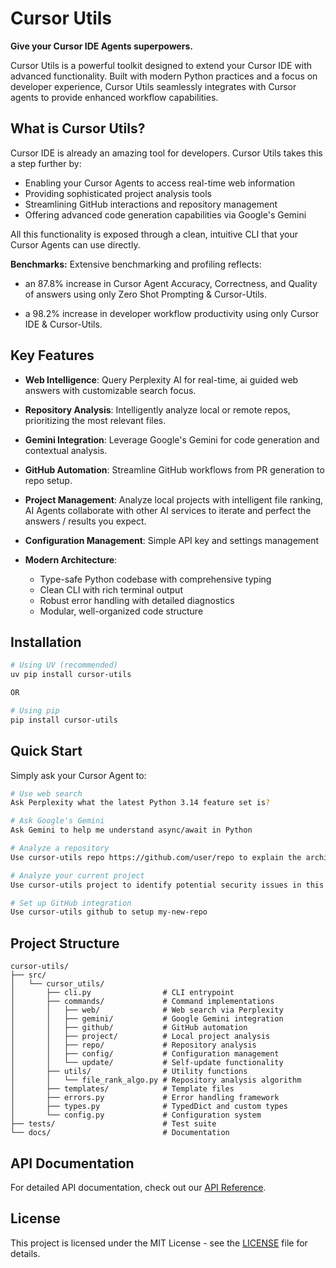 # Cursor Utils

**Give your Cursor IDE Agents superpowers.**

Cursor Utils is a powerful toolkit designed to extend your Cursor IDE with advanced functionality. Built with modern Python practices and a focus on developer experience, Cursor Utils seamlessly integrates with Cursor agents to provide enhanced workflow capabilities.

## What is Cursor Utils?

Cursor IDE is already an amazing tool for developers. Cursor Utils takes this a step further by:

- Enabling your Cursor Agents to access real-time web information
- Providing sophisticated project analysis tools
- Streamlining GitHub interactions and repository management
- Offering advanced code generation capabilities via Google's Gemini

All this functionality is exposed through a clean, intuitive CLI that your Cursor Agents can use directly.

  **Benchmarks:** Extensive benchmarking and profiling reflects:

  - an 87.8% increase in Cursor Agent Accuracy, Correctness, and Quality of answers using only Zero Shot Prompting & Cursor-Utils.

  - a 98.2% increase in developer workflow productivity using only Cursor IDE & Cursor-Utils.

## Key Features

- **Web Intelligence**: Query Perplexity AI for real-time, ai guided web answers with customizable search focus.
- **Repository Analysis**: Intelligently analyze local or remote repos, prioritizing the most relevant files.
- **Gemini Integration**: Leverage Google's Gemini for code generation and contextual analysis.
- **GitHub Automation**: Streamline GitHub workflows from PR generation to repo setup.
- **Project Management**: Analyze local projects with intelligent file ranking, AI Agents collaborate with other AI services to iterate and perfect the answers / results you expect. 

- **Configuration Management**: Simple API key and settings management
- **Modern Architecture**:
  - Type-safe Python codebase with comprehensive typing
  - Clean CLI with rich terminal output
  - Robust error handling with detailed diagnostics
  - Modular, well-organized code structure

## Installation

```bash
# Using UV (recommended)
uv pip install cursor-utils

OR

# Using pip
pip install cursor-utils
```

## Quick Start

Simply ask your Cursor Agent to:

```bash
# Use web search
Ask Perplexity what the latest Python 3.14 feature set is?
```

```bash
# Ask Google's Gemini
Ask Gemini to help me understand async/await in Python
```

```bash
# Analyze a repository
Use cursor-utils repo https://github.com/user/repo to explain the architecture of this repository.
```

```bash
# Analyze your current project
Use cursor-utils project to identify potential security issues in this codebase
```

```bash
# Set up GitHub integration
Use cursor-utils github to setup my-new-repo
```

## Project Structure

```
cursor-utils/
├── src/
│   └── cursor_utils/
│       ├── cli.py                # CLI entrypoint
│       ├── commands/             # Command implementations
│       │   ├── web/              # Web search via Perplexity
│       │   ├── gemini/           # Google Gemini integration
│       │   ├── github/           # GitHub automation
│       │   ├── project/          # Local project analysis
│       │   ├── repo/             # Repository analysis
│       │   ├── config/           # Configuration management
│       │   └── update/           # Self-update functionality
│       ├── utils/                # Utility functions
│       │   └── file_rank_algo.py # Repository analysis algorithm
│       ├── templates/            # Template files
│       ├── errors.py             # Error handling framework
│       ├── types.py              # TypedDict and custom types
│       └── config.py             # Configuration system
├── tests/                        # Test suite
└── docs/                         # Documentation
```

## API Documentation

For detailed API documentation, check out our [API Reference](api/index.md).

## License

This project is licensed under the MIT License - see the [LICENSE](https://github.com/gweidart/cursor-utils/blob/main/LICENSE) file for details. 